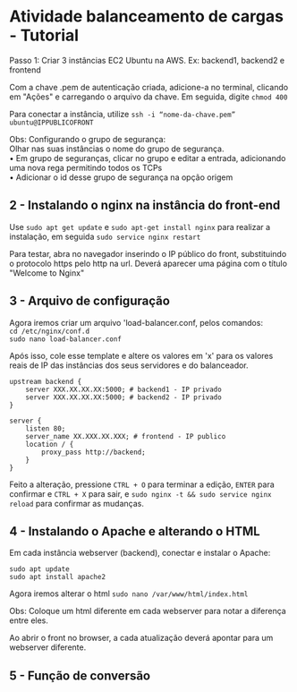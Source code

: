 # Atividade balanceamento de cargas - Tutorial

Passo 1: Criar 3 instâncias EC2 Ubuntu na AWS.
Ex: backend1, backend2 e frontend

Com a chave .pem de autenticação criada, adicione-a no terminal, clicando em "Ações" e carregando o arquivo da chave.
Em seguida, digite `chmod 400` 

Para conectar a instância, utilize `ssh -i “nome-da-chave.pem” ubuntu@IPPUBLICOFRONT`

Obs: Configurando o grupo de segurança: <br>
Olhar nas suas instâncias o nome do grupo de segurança.<br>
• Em grupo de seguranças, clicar no grupo e editar a entrada, adicionando uma nova rega permitindo todos os TCPs <br>
• ⁠Adicionar o id desse grupo de segurança na opção origem

## 2 - Instalando o nginx na instância do front-end

Use `sudo apt get update` e `sudo apt-get install nginx` para realizar a instalação, em seguida `sudo service nginx restart`

Para testar, abra no navegador inserindo o IP público do front, substituindo o protocolo https pelo http na url. Deverá aparecer uma página com o título "Welcome to Nginx"

## 3 - Arquivo de configuração

Agora iremos criar um arquivo 'load-balancer.conf, pelos comandos:<br>
`cd /etc/nginx/conf.d`<br>
`sudo nano load-balancer.conf`<br>

Após isso, cole esse template e altere os valores em 'x' para os valores reais de IP das instâncias dos seus servidores e do balanceador.

```
upstream backend {
	server XXX.XX.XX.XX:5000; # backend1 - IP privado
	server XXX.XX.XX.XX:5000; # backend2 - IP privado
}

server {
	listen 80;
	server_name XX.XXX.XX.XXX; # frontend - IP publico
	location / {
		proxy_pass http://backend;
	}
}
```
Feito a alteração, pressione `CTRL + O` para terminar a edição, `ENTER` para confirmar e `CTRL + X` para sair, e `sudo nginx -t && sudo service nginx reload` para confirmar as mudanças.

## 4 - Instalando o Apache e alterando o HTML

Em cada instância webserver (backend), conectar e instalar o Apache: <br>
```
sudo apt update 
sudo apt install apache2
```
Agora iremos alterar o html
`sudo nano /var/www/html/index.html`

Obs: Coloque um html diferente em cada webserver para notar a diferença entre eles.

Ao abrir o front no browser, a cada atualização deverá apontar para um webserver diferente.

## 5 - Função de conversão
